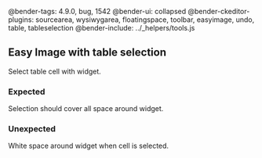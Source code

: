 @bender-tags: 4.9.0, bug, 1542
@bender-ui: collapsed
@bender-ckeditor-plugins: sourcearea, wysiwygarea, floatingspace, toolbar, easyimage, undo, table, tableselection
@bender-include: ../_helpers/tools.js

## Easy Image with table selection

Select table cell with widget.

### Expected

Selection should cover all space around widget.

### Unexpected

White space around widget when cell is selected.
